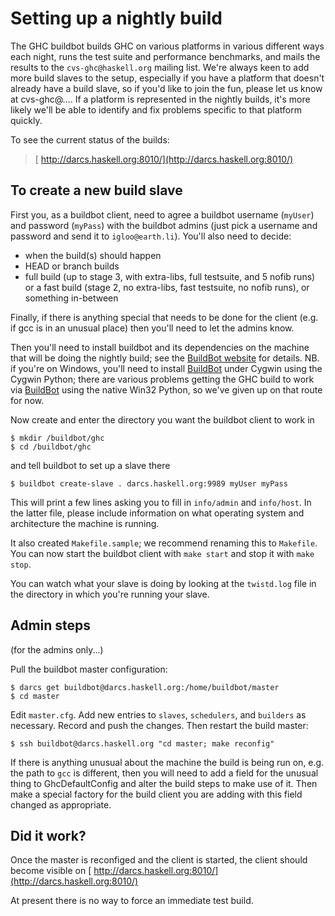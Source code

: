# Setting up a nightly build



The GHC buildbot builds GHC on various platforms in various different ways each night, runs the test suite and performance benchmarks, and mails the results to the `cvs-ghc@haskell.org` mailing list.  We're always keen to add more build slaves to the setup, especially if you have a platform that doesn't already have a build slave, so if you'd like to join the fun, please let us know at cvs-ghc@….  If a platform is represented in the nightly builds, it's more likely we'll be able to identify and fix problems specific to that platform quickly.



To see the current status of the builds:


>
>
> [ http://darcs.haskell.org:8010/](http://darcs.haskell.org:8010/)
>
>

## To create a new build slave



First you, as a buildbot client, need to agree a buildbot username (`myUser`) and password (`myPass`) with the buildbot admins (just pick a username and password and send it to `igloo@earth.li`).  You'll also need to decide:


- when the build(s) should happen
- HEAD or branch builds
- full build (up to stage 3, with extra-libs, full testsuite, and 5 nofib runs) or a fast build (stage 2, no extra-libs, fast testsuite, no nofib runs), or something in-between


Finally, if there is anything special that needs to be done for the client (e.g. if gcc is in an unusual place) then you'll need to let the admins know.



Then you'll need to install buildbot and its dependencies on the machine that will be doing the nightly build; see the [
BuildBot website](http://buildbot.sourceforge.net/) for details.  NB. if you're on Windows, you'll need to install [BuildBot](build-bot) under Cygwin using the Cygwin Python; there are various problems getting the GHC build to work via [BuildBot](build-bot) using the native Win32 Python, so we've given up on that route for now.



Now create and enter the directory you want the buildbot client to work in


```wiki
$ mkdir /buildbot/ghc
$ cd /buildbot/ghc
```


and tell buildbot to set up a slave there


```wiki
$ buildbot create-slave . darcs.haskell.org:9989 myUser myPass
```


This will print a few lines asking you to fill in `info/admin` and `info/host`. In the latter file, please include information on what operating system and architecture the machine is running.



It also created `Makefile.sample`; we recommend renaming this to `Makefile`. You can now start the buildbot client with `make start` and stop it with `make stop`.



You can watch what your slave is doing by looking at the `twistd.log` file in the directory in which you're running your slave.


## Admin steps



(for the admins only...)



Pull the buildbot master configuration:


```wiki
$ darcs get buildbot@darcs.haskell.org:/home/buildbot/master
$ cd master
```


Edit `master.cfg`.  Add new entries to `slaves`, `schedulers`, and `builders` as necessary.  Record and push the changes.  Then restart the build master:


```wiki
$ ssh buildbot@darcs.haskell.org "cd master; make reconfig"
```


If there is anything unusual about the machine the build is being run on, e.g. the path to `gcc` is different, then you will need to add a field for the unusual thing to GhcDefaultConfig and alter the build steps to make use of it. Then make a special factory for the build client you are adding with this field changed as appropriate.


## Did it work?



Once the master is reconfiged and the client is started, the client should become visible on
[ http://darcs.haskell.org:8010/](http://darcs.haskell.org:8010/)



At present there is no way to force an immediate test build.


